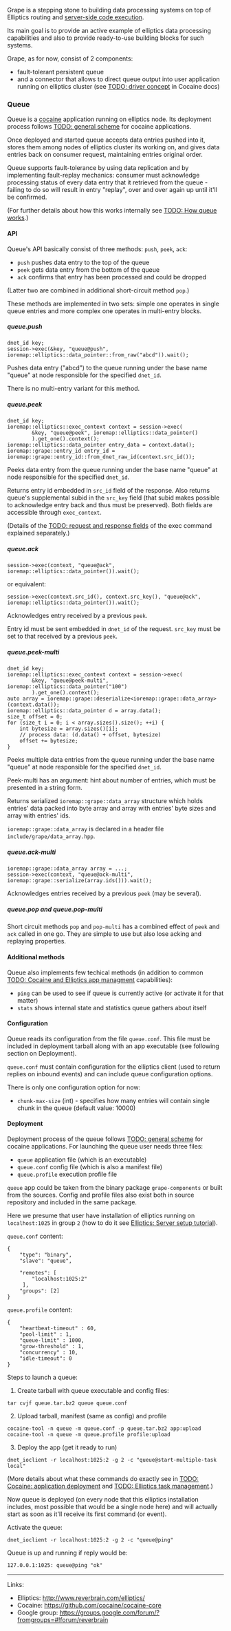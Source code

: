 Grape is a stepping stone to building data processing systems on top of Elliptics routing and [server-side code execution](http://doc.reverbrain.com/elliptics:serverside).

Its main goal is to provide an active example of elliptics data processing capabilities and also to provide ready-to-use building blocks for such systems.

Grape, as for now, consist of 2 components:

* fault-tolerant persistent queue
* and a connector that allows to direct queue output into user application running on elliptics cluster (see [TODO: driver concept]() in Cocaine docs)

### Queue
Queue is a [cocaine](https://github.com/cocaine/cocaine-core) application running on elliptics node. Its deployment process follows [TODO: general scheme]() for cocaine applications.

Once deployed and started queue accepts data entries pushed into it, stores them among nodes of elliptics cluster its working on, and gives data entries back on consumer request, maintaining entries original order.

Queue supports fault-tolerance by using data replication and by implementing fault-replay mechanics: consumer must acknowledge processing status of every data entry that it retrieved from the queue - failing to do so will result in entry "replay", over and over again up until it'll be confirmed.

(For further details about how this works internally see [TODO: How queue works]().) 

#### API
Queue's API basically consist of three methods: `push`, `peek`, `ack`:

 * `push` pushes data entry to the top of the queue
 * `peek` gets data entry from the bottom of the queue
 * `ack` confirms that entry has been processed and could be dropped

(Latter two are combined in additional short-circuit method `pop`.)

These methods are implemented in two sets: simple one operates in single queue entries and more complex one operates in multi-entry blocks.

##### queue.push
```
dnet_id key;
session->exec(&key, "queue@push", ioremap::elliptics::data_pointer::from_raw("abcd")).wait();
```
Pushes data entry ("abcd") to the queue running under the base name "queue" at node responsible for the specified `dnet_id`.

There is no multi-entry variant for this method.

##### queue.peek
```
dnet_id key;
ioremap::elliptics::exec_context context = session->exec(
        &key, "queue@peek", ioremap::elliptics::data_pointer()
        ).get_one().context();
ioremap::elliptics::data_pointer entry_data = context.data();
ioremap::grape::entry_id entry_id = ioremap::grape::entry_id::from_dnet_raw_id(context.src_id());
```
Peeks data entry from the queue running under the base name "queue" at node responsible for the specified `dnet_id`.

Returns entry id embedded in `src_id` field of the response. Also returns queue's supplemental subid in the `src_key` field (that subid makes possible to acknowledge entry back and thus must be preserved). Both fields are accessible through `exec_context`.

(Details of the [TODO: request and response fields](https://github.com/reverbrain/elliptics/blob/master/include/elliptics/srw.h#L30) of the exec command explained separately.)

##### queue.ack
```
session->exec(context, "queue@ack", ioremap::elliptics::data_pointer()).wait();
```
or equivalent:
```
session->exec(context.src_id(), context.src_key(), "queue@ack", ioremap::elliptics::data_pointer()).wait();
```
Acknowledges entry received by a previous `peek`.

Entry id must be sent embedded in `dnet_id` of the request. `src_key` must be set to that received by a previous `peek`.

##### queue.peek-multi
```
dnet_id key;
ioremap::elliptics::exec_context context = session->exec(
        &key, "queue@peek-multi", ioremap::elliptics::data_pointer("100")
        ).get_one().context();
auto array = ioremap::grape::deserialize<ioremap::grape::data_array>(context.data());
ioremap::elliptics::data_pointer d = array.data();
size_t offset = 0;
for (size_t i = 0; i < array.sizes().size(); ++i) {
    int bytesize = array.sizes()[i];
    // process data: (d.data() + offset, bytesize)
    offset += bytesize;
}
```
Peeks multiple data entries from the queue running under the base name "queue" at node responsible for the specified `dnet_id`.

Peek-multi has an argument: hint about number of entries, which must be presented in a string form.

Returns serialized `ioremap::grape::data_array` structure which holds entries' data packed into byte array and array with entries' byte sizes and array with entries' ids.

`ioremap::grape::data_array` is declared in a header file `include/grape/data_array.hpp`.

##### queue.ack-multi
```
ioremap::grape::data_array array = ...;
session->exec(context, "queue@ack-multi", ioremap::grape::serialize(array.ids())).wait();
```
Acknowledges entries received by a previous `peek` (may be several).

##### queue.pop and queue.pop-multi
Short circuit methods `pop` and `pop-multi` has a combined effect of `peek` and `ack` called in one go. They are simple to use but also lose acking and replaying properties.

#### Additional methods
Queue also implements few techical methods (in addition to common [TODO: Cocaine and Elliptics app managment]() capabilities):

 * `ping` can be used to see if queue is currently active (or activate it for that matter)
 * `stats` shows internal state and statistics queue gathers about itself

#### Configuration

Queue reads its configuration from the file `queue.conf`. This file must be included in deployment tarball along with an app executable (see following section on Deployment).

`queue.conf` must contain configuration for the elliptics client (used to return replies on inbound events) and can include queue configuration options.

There is only one configuration option for now:

 * `chunk-max-size` (int) - specifies how many entries will contain single chunk in the queue (default value: 10000)

#### Deployment
Deployment process of the queue follows [TODO: general scheme]() for cocaine applications. For launching the queue user needs three files:

 * `queue` application file (which is an executable)
 * `queue.conf` config file (which is also a manifest file)
 * `queue.profile` execution profile file

`queue` app could be taken from the binary package `grape-components` or built from the sources. Config and profile files also exist both in source repository and included in the same package.

Here we presume that user have installation of elliptics running on `localhost:1025` in group `2` (how to do it see [Elliptics: Server setup tutorial](http://doc.reverbrain.com/elliptics:server-tutorial)).

`queue.conf` content:
```
{
    "type": "binary",
    "slave": "queue",

    "remotes": [
        "localhost:1025:2"
     ],
    "groups": [2]
}
```

`queue.profile` content:
```
{
    "heartbeat-timeout" : 60,
    "pool-limit" : 1,
    "queue-limit" : 1000,
    "grow-threshold" : 1,
    "concurrency" : 10,
    "idle-timeout": 0
}
```

Steps to launch a queue:

1. Create tarball with queue executable and config files:

 ```
tar cvjf queue.tar.bz2 queue queue.conf
```

2. Upload tarball, manifest (same as config) and profile

 ```
cocaine-tool -n queue -m queue.conf -p queue.tar.bz2 app:upload
cocaine-tool -n queue -m queue.profile profile:upload
```

3. Deploy the app (get it ready to run)

 ```
dnet_ioclient -r localhost:1025:2 -g 2 -c "queue@start-multiple-task local"
```

(More details about what these commands do exactly see in [TODO: Cocaine: application deployment]() and [TODO: Elliptics task management]().)

Now queue is deployed (on every node that this elliptics installation includes, most possible that would be a single node here) and will actually start as soon as it'll receive its first command (or event).

Activate the queue:
```
dnet_ioclient -r localhost:1025:2 -g 2 -c "queue@ping"
```
Queue is up and running if reply would be:
```
127.0.0.1:1025: queue@ping "ok"
```

---

Links:

 * Elliptics: http://www.reverbrain.com/elliptics/
 * Cocaine: https://github.com/cocaine/cocaine-core
 * Google group: https://groups.google.com/forum/?fromgroups=#!forum/reverbrain

